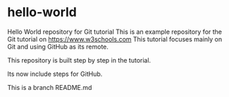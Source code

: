 # hello-world
Hello World repository for Git tutorial
This is an example repository for the Git tutorial on https://www.w3schools.com
This tutorial  focuses mainly on Git and using GitHub as its remote.

This repository is built step by step in the tutorial.
  
Its now include steps for GitHub.

This is a branch README.md

